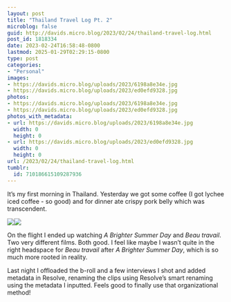 ```yaml
---
layout: post
title: "Thailand Travel Log Pt. 2"
microblog: false
guid: http://davids.micro.blog/2023/02/24/thailand-travel-log.html
post_id: 1818334
date: 2023-02-24T16:58:48-0800
lastmod: 2025-01-29T02:29:15-0800
type: post
categories:
- "Personal"
images:
- https://davids.micro.blog/uploads/2023/6198a8e34e.jpg
- https://davids.micro.blog/uploads/2023/ed0efd9328.jpg
photos:
- https://davids.micro.blog/uploads/2023/6198a8e34e.jpg
- https://davids.micro.blog/uploads/2023/ed0efd9328.jpg
photos_with_metadata:
- url: https://davids.micro.blog/uploads/2023/6198a8e34e.jpg
  width: 0
  height: 0
- url: https://davids.micro.blog/uploads/2023/ed0efd9328.jpg
  width: 0
  height: 0
url: /2023/02/24/thailand-travel-log.html
tumblr:
  id: 710186615109287936
---
```

It’s my first morning in Thailand. Yesterday we got some coffee (I got lychee iced coffee - so good) and for dinner ate crispy pork belly which was transcendent.

![](https://davids.micro.blog/uploads/2023/6198a8e34e.jpg)![](https://davids.micro.blog/uploads/2023/ed0efd9328.jpg)

On the flight I ended up watching _A Brighter Summer Day_ and _Beau travail_. Two very different films. Both good. I feel like maybe I wasn’t quite in the right headspace for _Beau travail_ after _A Brighter Summer Day_, which is so much more rooted in reality.

Last night I offloaded the b-roll and a few interviews I shot and added metadata in Resolve, renaming the clips using Resolve’s smart renaming using the metadata I inputted. Feels good to finally use that organizational method!

